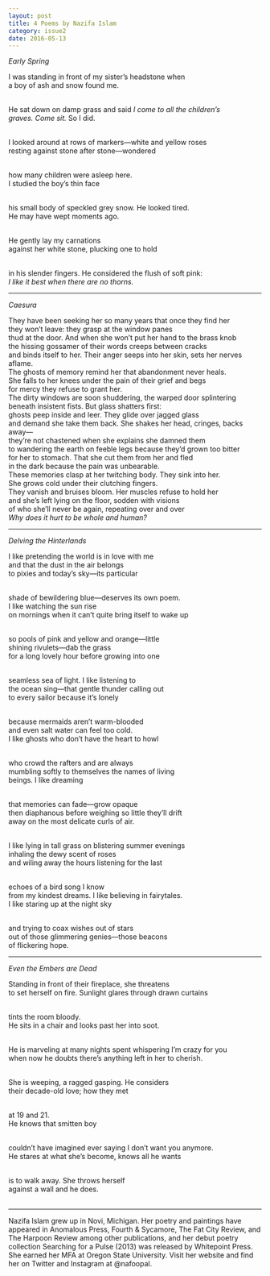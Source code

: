 ```yaml
---
layout: post
title: 4 Poems by Nazifa Islam
category: issue2
date: 2016-05-13
---
```


*Early Spring*


I was standing in front of my sister’s headstone when<br>
a boy of ash and snow found me.<br><br>

He sat down on damp grass and said <i>I come to all the children’s<br>
graves. Come sit.</i> So I did.<br><br>

I looked around at rows of markers—white and yellow roses<br>
resting against stone after stone—wondered<br><br>

how many children were asleep here.<br>
I studied the boy’s thin face<br><br>

his small body of speckled grey snow. He looked tired.<br>
He may have wept moments ago.<br><br>

He gently lay my carnations<br>
against her white stone, plucking one to hold<br><br>

in his slender fingers. He considered the flush of soft pink:<br>
*I like it best when there are no thorns.*

___

*Caesura*


They have been seeking her so many years that once they find her<br>
they won’t leave: they grasp at the window panes<br>
thud at the door. And when she won’t put her hand to the brass knob<br>
the hissing gossamer of their words creeps between cracks<br>
and binds itself to her. Their anger seeps into her skin, sets her nerves aflame.<br>
The ghosts of memory remind her that abandonment never heals.<br>
She falls to her knees under the pain of their grief and begs<br>
for mercy they refuse to grant her.<br>
The dirty windows are soon shuddering, the warped door splintering<br>
beneath insistent fists. But glass shatters first:<br>
ghosts peep inside and leer. They glide over jagged glass<br>
and demand she take them back. She shakes her head, cringes, backs away—<br>
they’re not chastened when she explains she damned them<br>
to wandering the earth on feeble legs because they’d grown too bitter<br>
for her to stomach. That she cut them from her and fled<br>
in the dark because the pain was unbearable.<br>
These memories clasp at her twitching body. They sink into her.<br>
She grows cold under their clutching fingers.<br>
They vanish and bruises bloom. Her muscles refuse to hold her<br>
and she’s left lying on the floor, sodden with visions<br>
of who she’ll never be again, repeating over and over<br>
*Why does it hurt to be whole and human?*<br>

___

*Delving the Hinterlands*


I like pretending the world is in love with me<br>
and that the dust in the air belongs<br>
to pixies and today’s sky—its particular<br><br>

shade of bewildering blue—deserves its own poem.<br>
I like watching the sun rise<br>
on mornings when it can’t quite bring itself to wake up<br><br>

so pools of pink and yellow and orange—little<br>
shining rivulets—dab the grass<br>
for a long lovely hour before growing into one<br><br>

seamless sea of light. I like listening to<br>
the ocean sing—that gentle thunder calling out<br>
to every sailor because it’s lonely<br><br>

because mermaids aren’t warm-blooded<br>
and even salt water can feel too cold.<br>
I like ghosts who don’t have the heart to howl<br><br>

who crowd the rafters and are always<br>
mumbling softly to themselves the names of living<br>
beings. I like dreaming<br><br>

that memories can fade—grow opaque<br>
then diaphanous before weighing so little they’ll drift<br>
away on the most delicate curls of air.<br><br>

I like lying in tall grass on blistering summer evenings<br>
inhaling the dewy scent of roses<br>
and wiling away the hours listening for the last<br><br>

echoes of a bird song I know<br>
from my kindest dreams. I like believing in fairytales.<br>
I like staring up at the night sky<br><br>

and trying to coax wishes out of stars<br>
out of those glimmering genies—those beacons<br>
of flickering hope.

___

*Even the Embers are Dead*


Standing in front of their fireplace, she threatens<br>
to set herself on fire. Sunlight glares through drawn curtains<br><br>

tints the room bloody.<br>
He sits in a chair and looks past her into soot.<br><br>

He is marveling at many nights spent whispering I’m crazy for you<br>
when now he doubts there’s anything left in her to cherish.<br><br>

She is weeping, a ragged gasping. He considers<br>
their decade-old love; how they met<br><br>

at 19 and 21.<br>
He knows that smitten boy<br><br>

couldn’t have imagined ever saying I don’t want you anymore.<br>
He stares at what she’s become, knows all he wants<br><br>

is to walk away. She throws herself<br>
against a wall and he does.<br><br>

___

Nazifa Islam grew up in Novi, Michigan.  Her poetry and paintings have appeared in Anomalous Press, Fourth & Sycamore, The Fat City Review, and The Harpoon Review among other publications, and her debut poetry collection Searching for a Pulse (2013) was released by Whitepoint Press.  She earned her MFA at Oregon State University. Visit her website and find her on Twitter and Instagram at @nafoopal.
